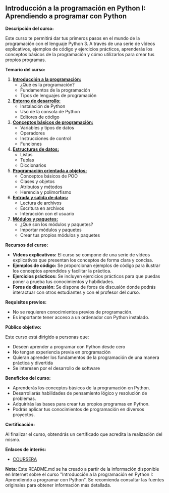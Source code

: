 ## Introducción a la programación en Python I: Aprendiendo a programar con Python

**Descripción del curso:**

Este curso te permitirá dar tus primeros pasos en el mundo de la programación con el lenguaje Python 3. A través de una serie de vídeos explicativos, ejemplos de código y ejercicios prácticos, aprenderás los conceptos básicos de la programación y cómo utilizarlos para crear tus propios programas.

**Temario del curso:**

1. **[Introducción a la programación:](./Semana-1)**
    * ¿Qué es la programación?
    * Fundamentos de la programación
    * Tipos de lenguajes de programación
2. **[Entorno de desarrollo:](./Semana-2)**
    * Instalación de Python
    * Uso de la consola de Python
    * Editores de código
3. **[Conceptos básicos de programación:](./Semana-3)**
    * Variables y tipos de datos
    * Operadores
    * Instrucciones de control
    * Funciones
4. **[Estructuras de datos:](./Semana-4)**
    * Listas
    * Tuplas
    * Diccionarios
5. **[Programación orientada a objetos:](./Semana-5)**
    * Conceptos básicos de POO
    * Clases y objetos
    * Atributos y métodos
    * Herencia y polimorfismo
6. **[Entrada y salida de datos:](./Semana-6)**
    * Lectura de archivos
    * Escritura en archivos
    * Interacción con el usuario
7. **[Módulos y paquetes:](./Semana-7)**
    * ¿Qué son los módulos y paquetes?
    * Importar módulos y paquetes
    * Crear tus propios módulos y paquetes

**Recursos del curso:**

* **Vídeos explicativos:** El curso se compone de una serie de vídeos explicativos que presentan los conceptos de forma clara y concisa.
* **Ejemplos de código:** Se proporcionan ejemplos de código para ilustrar los conceptos aprendidos y facilitar la práctica.
* **Ejercicios prácticos:** Se incluyen ejercicios prácticos para que puedas poner a prueba tus conocimientos y habilidades.
* **Foros de discusión:** Se dispone de foros de discusión donde podrás interactuar con otros estudiantes y con el profesor del curso.

**Requisitos previos:**

* No se requieren conocimientos previos de programación.
* Es importante tener acceso a un ordenador con Python instalado.

**Público objetivo:**

Este curso está dirigido a personas que:

* Deseen aprender a programar con Python desde cero
* No tengan experiencia previa en programación
* Quieran aprender los fundamentos de la programación de una manera práctica y divertida
* Se interesen por el desarrollo de software

**Beneficios del curso:**

* Aprenderás los conceptos básicos de la programación en Python.
* Desarrollarás habilidades de pensamiento lógico y resolución de problemas.
* Adquirirás las bases para crear tus propios programas en Python.
* Podrás aplicar tus conocimientos de programación en diversos proyectos.

**Certificación:**

Al finalizar el curso, obtendrás un certificado que acredita la realización del mismo.

**Enlaces de interés:**

* [COURSERA](https://www.coursera.org/learn/aprendiendo-programar-python)

**Nota:** Este README.md se ha creado a partir de la información disponible en Internet sobre el curso "Introducción a la programación en Python I: Aprendiendo a programar con Python". Se recomienda consultar las fuentes originales para obtener información más detallada.
